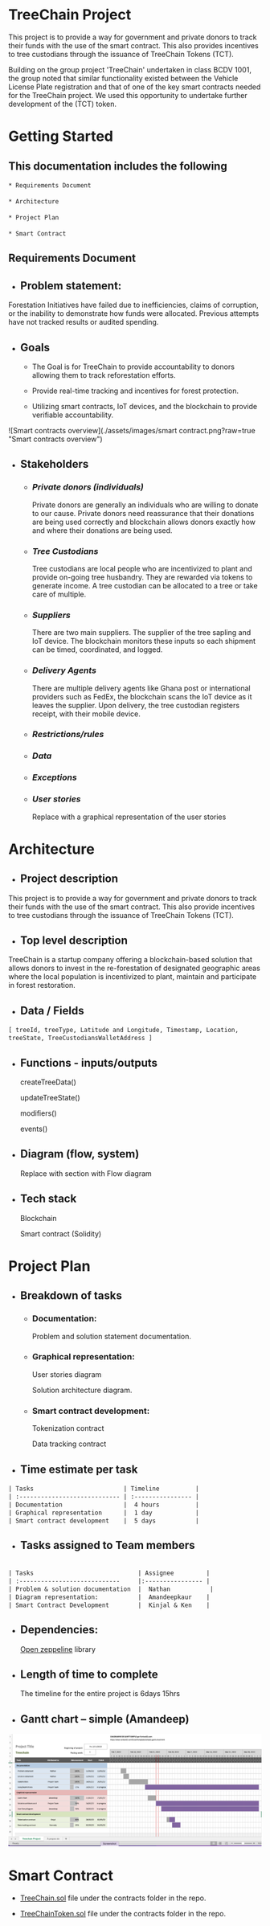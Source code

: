# TreeChain Project

This project is to provide a way for government and private donors to track their funds with the use of the smart contract. This also provides incentives to tree custodians through the issuance of TreeChain Tokens (TCT).

Building on the group project 'TreeChain' undertaken in class BCDV 1001, the group noted that similar functionality existed between the Vehicle License Plate registration and that of one of the key smart contracts needed for the TreeChain project. We used this opportunity to undertake further development of the (TCT) token.    

# Getting Started

## This documentation includes the following

    * Requirements Document

    * Architecture

    * Project Plan

    * Smart Contract

## Requirements Document

- ## Problem statement:

Forestation Initiatives have failed due to inefficiencies, claims of corruption, or the inability to demonstrate how funds were allocated. Previous attempts have not tracked results or audited spending.
- ## Goals

  - The Goal is for TreeChain to provide accountability to donors allowing them to track reforestation efforts.

  - Provide real-time tracking and incentives for forest protection.

  - Utilizing smart contracts, IoT devices, and the blockchain to provide verifiable accountability.

 ![Smart contracts overview](./assets/images/smart contract.png?raw=true "Smart contracts overview")

- ## Stakeholders

  - ### _Private donors (individuals)_

    Private donors are generally an individuals who are willing to donate to our cause. Private donors need reassurance that their donations are being used correctly and blockchain allows donors exactly how and where their donations are being used.

  - ### _Tree Custodians_

    Tree custodians are local people who are incentivized to plant and provide on-going tree husbandry. They are rewarded via tokens to generate income. A tree custodian can be allocated to a tree or take care of multiple.

  - ### _Suppliers_

    There are two main suppliers. The supplier of the tree sapling and IoT device. The blockchain monitors these inputs so each shipment can be timed, coordinated, and logged.

  - ### _Delivery Agents_

    There are multiple delivery agents like Ghana post or international providers such as FedEx, the blockchain scans the IoT device as it leaves the supplier. Upon delivery, the tree custodian registers receipt, with their mobile device.

  - ### _Restrictions/rules_

  - ### _Data_

  - ### _Exceptions_

  - ### _User stories_

    Replace with a graphical representation of the user stories

# Architecture

- ## Project description

This project is to provide a way for government and private donors to track their funds with the use of the smart contract. This also provide incentives to tree custodians through the issuance of TreeChain Tokens (TCT).

- ## Top level description

TreeChain is a startup company offering a blockchain-based solution that allows donors to invest in the re-forestation of designated geographic areas where the local population is incentivized to plant, maintain and participate in forest restoration.

- ## Data / Fields

```
[ treeId, treeType, Latitude and Longitude, Timestamp, Location, treeState, TreeCustodiansWalletAddress ]
```

- ## Functions - inputs/outputs

  createTreeData()

  updateTreeState()

  modifiers()

  events()

- ## Diagram (flow, system)

  Replace with section with Flow diagram

- ## Tech stack

  Blockchain

  Smart contract (Solidity)

# Project Plan

- ## Breakdown of tasks

  - ### Documentation:

    Problem and solution statement documentation.

  - ### Graphical representation:

    User stories diagram

    Solution architecture diagram.

  - ### Smart contract development:

    Tokenization contract

    Data tracking contract

- ## Time estimate per task

```
| Tasks                         | Timeline          |
| :---------------------------- | :---------------- |
| Documentation                 |  4 hours          |
| Graphical representation      |  1 day            |
| Smart contract development    |  5 days           |
```

- ## Tasks assigned to Team members

```

| Tasks                             | Assignee         |
| :----------------------------     |:---------------- |
| Problem & solution documentation  |  Nathan           |
| Diagram representation:           |  Amandeepkaur    |
| Smart Contract Development        |  Kinjal & Ken    |
```

- ## Dependencies:

  [Open zeppeline](https://github.com/OpenZeppelin/openzeppelin-contracts) library

- ## Length of time to complete

  The timeline for the entire project is 6days 15hrs

- ## Gantt chart – simple (Amandeep)
![Treechain chart](./assets/images/Treechain-gantt-chart.png?raw=true "Treechain gantt chart")

# Smart Contract

- [TreeChain.sol]() file under the contracts folder in the repo.

- [TreeChainToken.sol]() file under the contracts folder in the repo.
